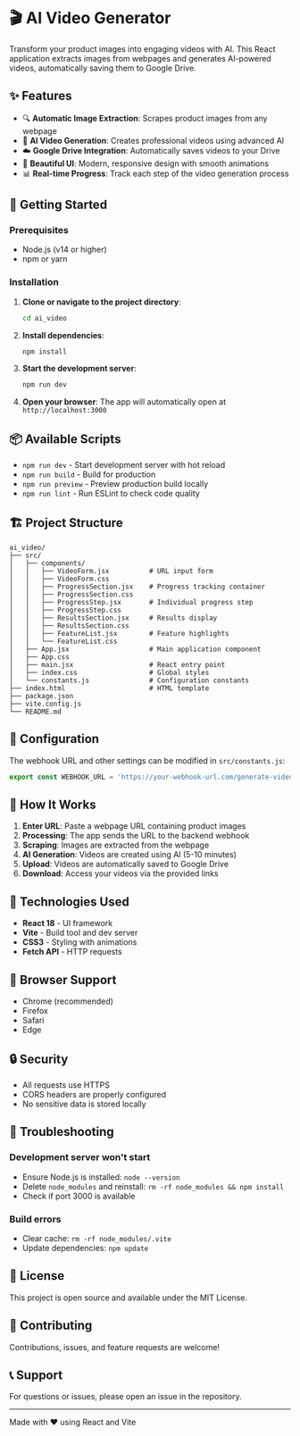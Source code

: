# 🎬 AI Video Generator

Transform your product images into engaging videos with AI. This React application extracts images from webpages and generates AI-powered videos, automatically saving them to Google Drive.

## ✨ Features

- 🔍 **Automatic Image Extraction**: Scrapes product images from any webpage
- 🎥 **AI Video Generation**: Creates professional videos using advanced AI
- ☁️ **Google Drive Integration**: Automatically saves videos to your Drive
- 🎨 **Beautiful UI**: Modern, responsive design with smooth animations
- 📊 **Real-time Progress**: Track each step of the video generation process

## 🚀 Getting Started

### Prerequisites

- Node.js (v14 or higher)
- npm or yarn

### Installation

1. **Clone or navigate to the project directory**:
   ```bash
   cd ai_video
   ```

2. **Install dependencies**:
   ```bash
   npm install
   ```

3. **Start the development server**:
   ```bash
   npm run dev
   ```

4. **Open your browser**:
   The app will automatically open at `http://localhost:3000`

## 📦 Available Scripts

- `npm run dev` - Start development server with hot reload
- `npm run build` - Build for production
- `npm run preview` - Preview production build locally
- `npm run lint` - Run ESLint to check code quality

## 🏗️ Project Structure

```
ai_video/
├── src/
│   ├── components/
│   │   ├── VideoForm.jsx          # URL input form
│   │   ├── VideoForm.css
│   │   ├── ProgressSection.jsx    # Progress tracking container
│   │   ├── ProgressSection.css
│   │   ├── ProgressStep.jsx       # Individual progress step
│   │   ├── ProgressStep.css
│   │   ├── ResultsSection.jsx     # Results display
│   │   ├── ResultsSection.css
│   │   ├── FeatureList.jsx        # Feature highlights
│   │   └── FeatureList.css
│   ├── App.jsx                    # Main application component
│   ├── App.css
│   ├── main.jsx                   # React entry point
│   ├── index.css                  # Global styles
│   └── constants.js               # Configuration constants
├── index.html                     # HTML template
├── package.json
├── vite.config.js
└── README.md
```

## 🔧 Configuration

The webhook URL and other settings can be modified in `src/constants.js`:

```javascript
export const WEBHOOK_URL = 'https://your-webhook-url.com/generate-video'
```

## 🎯 How It Works

1. **Enter URL**: Paste a webpage URL containing product images
2. **Processing**: The app sends the URL to the backend webhook
3. **Scraping**: Images are extracted from the webpage
4. **AI Generation**: Videos are created using AI (5-10 minutes)
5. **Upload**: Videos are automatically saved to Google Drive
6. **Download**: Access your videos via the provided links

## 🎨 Technologies Used

- **React 18** - UI framework
- **Vite** - Build tool and dev server
- **CSS3** - Styling with animations
- **Fetch API** - HTTP requests

## 📱 Browser Support

- Chrome (recommended)
- Firefox
- Safari
- Edge

## 🔒 Security

- All requests use HTTPS
- CORS headers are properly configured
- No sensitive data is stored locally

## 🐛 Troubleshooting

### Development server won't start
- Ensure Node.js is installed: `node --version`
- Delete `node_modules` and reinstall: `rm -rf node_modules && npm install`
- Check if port 3000 is available

### Build errors
- Clear cache: `rm -rf node_modules/.vite`
- Update dependencies: `npm update`

## 📄 License

This project is open source and available under the MIT License.

## 🤝 Contributing

Contributions, issues, and feature requests are welcome!

## 📞 Support

For questions or issues, please open an issue in the repository.

---

Made with ❤️ using React and Vite

